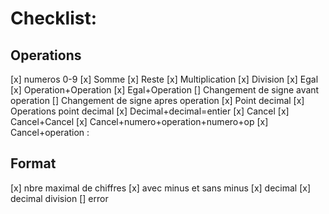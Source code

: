 # Checklist:

## Operations
[x] numeros 0-9
[x] Somme
[x] Reste
[x] Multiplication
[x] Division
[x] Egal
[x] Operation+Operation
[x] Egal+Operation
[] Changement de signe avant operation
[] Changement de signe apres operation
[x] Point decimal
[x] Operations point decimal
[x] Decimal+decimal=entier
[x] Cancel
[x] Cancel+Cancel
[x] Cancel+numero+operation+numero+op
[x] Cancel+operation :


## Format
[x] nbre maximal de chiffres
[x] avec minus et sans minus
[x] decimal
[x] decimal division
[] error
